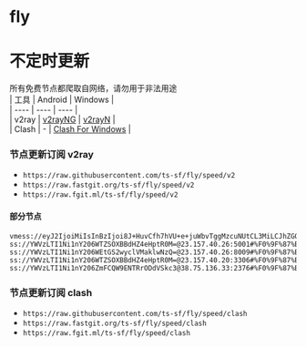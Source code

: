 # fly
# 不定时更新
所有免费节点都爬取自网络，请勿用于非法用途  
|  工具  | Android  | Windows  |  
|  ----  | ----   | ----  |  
| v2ray  | [v2rayNG](https://github.com/2dust/v2rayNG/releases) | [v2rayN](https://github.com/2dust/v2rayN/releases) |  
| Clash  | - | [Clash For Windows](https://github.com/2dust/clashN/releases) | 
  
### 节点更新订阅  v2ray
- `https://raw.githubusercontent.com/ts-sf/fly/speed/v2`  
- `https://raw.fastgit.org/ts-sf/fly/speed/v2`  
- `https://raw.fgit.ml/ts-sf/fly/speed/v2`  
#### 部分节点  
``` 
vmess://eyJ2IjoiMiIsInBzIjoi8J+HuvCfh7hVU+e+juWbvTggMzcuNUtCL3MiLCJhZGQiOiIxNzIuNjcuMjE0LjMzIiwicG9ydCI6IjIwOTUiLCJpZCI6IjdhNzM3ZjQxLWI3OTItNDI2MC05NGZmLTNkODY0ZGE2N2I4MCIsImFpZCI6IjAiLCJzY3kiOiJhdXRvIiwibmV0Ijoid3MiLCJ0eXBlIjoibm9uZSIsImhvc3QiOiJmY2RuLmZsaGEucnUiLCJwYXRoIjoiLyIsInRscyI6IiIsInNuaSI6IiIsInRlc3RfbmFtZSI6IlVT576O5Zu9OCJ9
ss://YWVzLTI1Ni1nY206WTZSOXBBdHZ4eHptR0M=@23.157.40.26:5001#%F0%9F%87%BA%F0%9F%87%B8US%E5%8C%97%E7%BE%8E2%201.9MB%2Fs
ss://YWVzLTI1Ni1nY206WEtGS2wyclVMaklwNzQ=@23.157.40.26:8009#%F0%9F%87%BA%F0%9F%87%B8US%E5%8C%97%E7%BE%8E3%201.9MB%2Fs
ss://YWVzLTI1Ni1nY206WTZSOXBBdHZ4eHptR0M=@23.157.40.20:3306#%F0%9F%87%BA%F0%9F%87%B8US%E5%8C%97%E7%BE%8E4%201.9MB%2Fs
ss://YWVzLTI1Ni1nY206ZmFCQW9ENTRrODdVSkc3@38.75.136.33:2376#%F0%9F%87%BA%F0%9F%87%B8US%E7%BE%8E%E5%9B%BD11%201.9MB%2Fs
```
### 节点更新订阅  clash
- `https://raw.githubusercontent.com/ts-sf/fly/speed/clash`  
- `https://raw.fastgit.org/ts-sf/fly/speed/clash`  
- `https://raw.fgit.ml/ts-sf/fly/speed/clash`  


